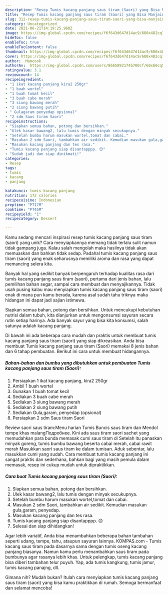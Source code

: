 ```yaml
---
description: "Resep Tumis kacang panjang saus tiram (Saori) yang Bisa Manjain Lidah"
title: "Resep Tumis kacang panjang saus tiram (Saori) yang Bisa Manjain Lidah"
slug: 312-resep-tumis-kacang-panjang-saus-tiram-saori-yang-bisa-manjain-lidah
category: Uncategorized
date: 2021-06-21T14:19:25.960Z
image: https://img-global.cpcdn.com/recipes/f6f643d647d14ac9/680x482cq70/tumis-kacang-panjang-saus-tiram-saori-foto-resep-utama.jpg
hideToc: false
enableToc: true
enableTocContent: false
thumbnail: https://img-global.cpcdn.com/recipes/f6f643d647d14ac9/680x482cq70/tumis-kacang-panjang-saus-tiram-saori-foto-resep-utama.jpg
cover: https://img-global.cpcdn.com/recipes/f6f643d647d14ac9/680x482cq70/tumis-kacang-panjang-saus-tiram-saori-foto-resep-utama.jpg
author:  Mamcook
authorAv:  https://img-global.cpcdn.com/users/8665892174b700cf/60x60cq50/avatar.jpg
ratingvalue: 3.1
reviewcount: 14
recipeingredient:
- "1 ikat kacang panjang kira2 250gr"
- "1 buah wortel"
- "1 buah tomat kecil"
- "3 buah cabe merah"
- "3 siung bawang merah"
- "2 siung bawang putih"
- " Gulagaram penyedap opsional"
- "2 sdm Saus tiram Saori"
recipeinstructions:
- "Siapkan semua bahan, potong dan bersihkan."
- "Ulek kasar bawang2, lalu tumis dengan minyak secukupnya."
- "Setelah bumbu harum masukan wortel,tomat dan cabai."
- "Masukan 2 sdm Saori, tambahkan air sedikit. Kemudian masukan gula,garam, penyedap."
- "Masukan kacang panjang dan tes rasa."
- "Tumis kacang panjang siap disantapppp. 😊"
- "Sudah jadi dan siap dinikmati!"
categories:
- Resep
tags:
- tumis
- kacang
- panjang

katakunci: tumis kacang panjang 
nutrition: 172 calories
recipecuisine: Indonesian
preptime: "PT17M"
cooktime: "PT45M"
recipeyield: "1"
recipecategory: Dessert

---
```



Kamu sedang mencari inspirasi resep tumis kacang panjang saus tiram (saori) yang unik? Cara menyiapkannya memang tidak terlalu sulit namun tidak gampang juga. Kalau salah mengolah maka hasilnya tidak akan memuaskan dan bahkan tidak sedap. Padahal tumis kacang panjang saus tiram (saori) yang enak seharusnya memiliki aroma dan rasa yang dapat memancing selera kita.


Banyak hal yang sedikit banyak berpengaruh terhadap kualitas rasa dari tumis kacang panjang saus tiram (saori), pertama dari jenis bahan, lalu pemilihan bahan segar, sampai cara membuat dan menyajikannya. Tidak usah pusing kalau mau menyiapkan tumis kacang panjang saus tiram (saori) enak di mana pun kamu berada, karena asal sudah tahu triknya maka hidangan ini dapat jadi sajian istimewa.

Siapkan semua bahan, potong dan bersihkan. Untuk mencukupi kebutuhan nutrisi dalam tubuh, kita dianjurkan untuk mengonsumsi sayuran secara rutin setiap harinya. Ada banyak sayur yang bisa kita konsumsi, salah satunya adalah kacang panjang.


Di bawah ini ada beberapa cara mudah dan praktis untuk membuat tumis kacang panjang saus tiram (saori) yang siap dikreasikan. Anda bisa membuat Tumis kacang panjang saus tiram (Saori) memakai 8 jenis bahan dan 6 tahap pembuatan. Berikut ini cara untuk membuat hidangannya.

<!--inarticleads1-->

##### Bahan-bahan dan bumbu yang dibutuhkan untuk pembuatan Tumis kacang panjang saus tiram (Saori):

1. Persiapkan 1 ikat kacang panjang, kira2 250gr
1. Ambil 1 buah wortel
1. Gunakan 1 buah tomat kecil
1. Sediakan 3 buah cabe merah
1. Sediakan 3 siung bawang merah
1. Sediakan 2 siung bawang putih
1. Sediakan  Gula,garam, penyedap (opsional)
1. Persiapkan 2 sdm Saus tiram Saori


Review saori saus tiram:Menu harian Tumis Buncis saus tiram dan Mendol tempe khas malangПодробнее. Kini ada saus tiram saori sachet yang memudahkan para bunda memasak cumi saus tiram di Setelah itu panaskan minyak goreng, tumis bumbu bawang beserta cabai merah, cabai rawit merah Masukkan saori saus tiram ke dalam tumisan. Aduk sebentar, lalu masukkan cumi yang sudah. Cara membuat tumis kacang panjang ini sangat praktis dan sederhana, bahkan bagi yang masih pemula dalam memasak, resep ini cukup mudah untuk dipraktikkan. 

<!--inarticleads2-->

##### Cara buat Tumis kacang panjang saus tiram (Saori):

1. Siapkan semua bahan, potong dan bersihkan.
1. Ulek kasar bawang2, lalu tumis dengan minyak secukupnya.
1. Setelah bumbu harum masukan wortel,tomat dan cabai.
1. Masukan 2 sdm Saori, tambahkan air sedikit. Kemudian masukan gula,garam, penyedap.
1. Masukan kacang panjang dan tes rasa.
1. Tumis kacang panjang siap disantapppp. 😊
1. Selesai dan siap dihidangkan!

Agar lebih variatif, Anda bisa menambahkan beberapa bahan tambahan seperti udang, tempe, tahu, ataupun sayuran lainnya. KOMPAS.com - Tumis kacang saus tiram pada dasarnya sama dengan tumis oseng kacang panjang biasanya. Namun kamu perlu menambahkan saus tiram pada bumbunya agar rasanya lebih khas. Untuk pelengkap, tumis kacang panjang bisa diberi tambahan telur puyuh. Yap, ada tumis kangkung, tumis jamur, tumis kacang panajng, dll. 

Gimana nih? Mudah bukan? Itulah cara menyiapkan tumis kacang panjang saus tiram (saori) yang bisa kamu praktikkan di rumah. Semoga bermanfaat dan selamat mencoba!
